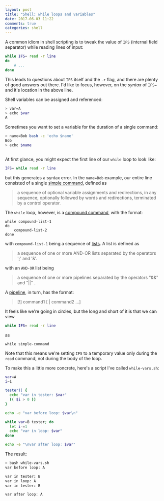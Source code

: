 ```yaml
---
layout: post
title: "Shell: while loops and variables"
date: 2017-06-03 11:22
comments: true
categories: shell
---
```


A common idiom in shell scripting is to tweak the value of `IFS` (internal field separator) while reading lines of input:
```sh
while IFS= read -r line
do
    # ...
done
```
This leads to questions about `IFS` itself and the `-r` flag, and there are plenty of good answers out there. I'd like to focus, however, on the *syntax* of `IFS=` and it's location in the above line.

Shell variables can be assigned and referenced:
```sh
> var=A
> echo $var
A
```
Sometimes you want to set a variable for the duration of a single command:
```sh
> name=Bob bash -c 'echo $name'
Bob
> echo $name
 
```
At first glance, you might expect the first line of our `while` loop to look like:
```sh
IFS= while read -r line
```
but this generates a syntax error. In the `name=Bob` example, our entire line consisted of a single [simple command](http://pubs.opengroup.org/onlinepubs/9699919799/utilities/V3_chap02.html#tag_18_09_01), defined as
> a sequence of optional variable assignments and redirections, in any sequence, optionally followed by words and redirections, terminated by a control operator.

The `while` loop, however, is a [compound command](http://pubs.opengroup.org/onlinepubs/9699919799/utilities/V3_chap02.html#tag_18_09_04), with the format:
```
while compound-list-1
do
    compound-list-2
done
```
with `compound-list-1` being a sequence of [lists](http://pubs.opengroup.org/onlinepubs/9699919799/utilities/V3_chap02.html#tag_18_09_03). A list is defined as
> a sequence of one or more AND-OR lists separated by the operators ';' and '&'.

with an `AND-OR` list being
> a sequence of one or more pipelines separated by the operators "&&" and "||" .

A [pipeline](http://pubs.opengroup.org/onlinepubs/9699919799/utilities/V3_chap02.html#tag_18_09_02), in turn, has the format:
> [!] command1 [ | command2 ...]

It feels like we're going in circles, but the long and short of it is that we can view
```sh
while IFS= read -r line
```
as
```
while simple-command
```
Note that this means we're setting `IFS` to a temporary value only during the `read` command, not during the body of the loop.

To make this a little more concrete, here's a script I've called `while-vars.sh`:
```sh
var=A
i=1

tester() {
  echo "var in tester: $var"
  (( $i > 0 ))
}

echo -e "var before loop: $var\n"

while var=B tester; do
  let i-=1
  echo "var in loop: $var"
done

echo -e "\nvar after loop: $var"
```

The result:
```sh
> bash while-vars.sh
var before loop: A

var in tester: B
var in loop: A
var in tester: B

var after loop: A
```
